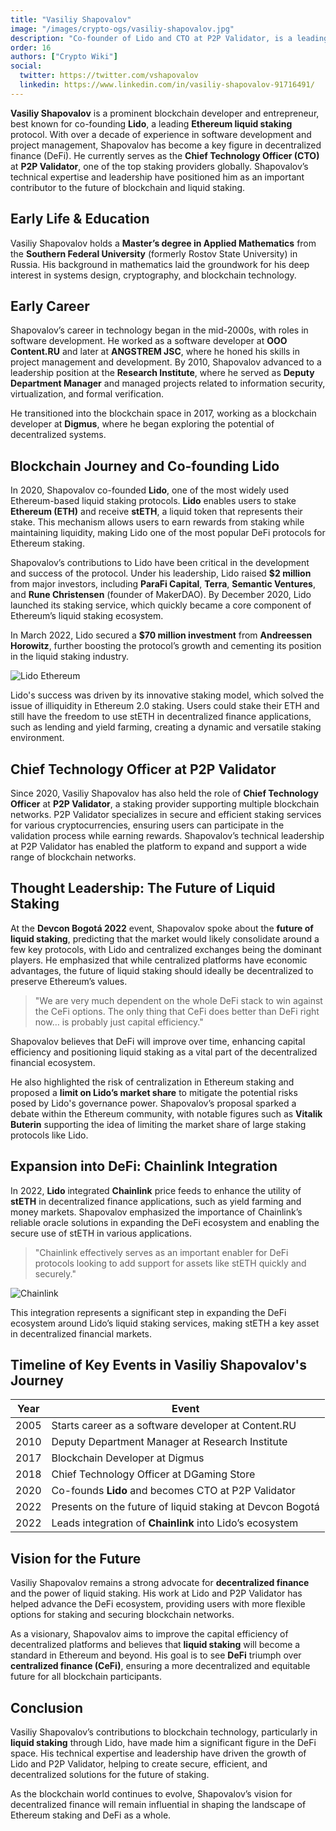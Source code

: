 ```yaml
---
title: "Vasiliy Shapovalov"
image: "/images/crypto-ogs/vasiliy-shapovalov.jpg"
description: "Co-founder of Lido and CTO at P2P Validator, is a leading developer in liquid staking and blockchain technology."
order: 16
authors: ["Crypto Wiki"]
social:
  twitter: https://twitter.com/vshapovalov
  linkedin: https://www.linkedin.com/in/vasiliy-shapovalov-91716491/
---
```


**Vasiliy Shapovalov** is a prominent blockchain developer and entrepreneur, best known for co-founding **Lido**, a leading **Ethereum liquid staking** protocol. With over a decade of experience in software development and project management, Shapovalov has become a key figure in decentralized finance (DeFi). He currently serves as the **Chief Technology Officer (CTO)** at **P2P Validator**, one of the top staking providers globally. Shapovalov’s technical expertise and leadership have positioned him as an important contributor to the future of blockchain and liquid staking.

## Early Life & Education

Vasiliy Shapovalov holds a **Master’s degree in Applied Mathematics** from the **Southern Federal University** (formerly Rostov State University) in Russia. His background in mathematics laid the groundwork for his deep interest in systems design, cryptography, and blockchain technology.

## Early Career

Shapovalov’s career in technology began in the mid-2000s, with roles in software development. He worked as a software developer at **OOO Content.RU** and later at **ANGSTREM JSC**, where he honed his skills in project management and development. By 2010, Shapovalov advanced to a leadership position at the **Research Institute**, where he served as **Deputy Department Manager** and managed projects related to information security, virtualization, and formal verification.

He transitioned into the blockchain space in 2017, working as a blockchain developer at **Digmus**, where he began exploring the potential of decentralized systems.

## Blockchain Journey and Co-founding Lido

In 2020, Shapovalov co-founded **Lido**, one of the most widely used Ethereum-based liquid staking protocols. **Lido** enables users to stake **Ethereum (ETH)** and receive **stETH**, a liquid token that represents their stake. This mechanism allows users to earn rewards from staking while maintaining liquidity, making Lido one of the most popular DeFi protocols for Ethereum staking.

Shapovalov’s contributions to Lido have been critical in the development and success of the protocol. Under his leadership, Lido raised **$2 million** from major investors, including **ParaFi Capital**, **Terra**, **Semantic Ventures**, and **Rune Christensen** (founder of MakerDAO). By December 2020, Lido launched its staking service, which quickly became a core component of Ethereum’s liquid staking ecosystem.

In March 2022, Lido secured a **$70 million investment** from **Andreessen Horowitz**, further boosting the protocol’s growth and cementing its position in the liquid staking industry.

![Lido Ethereum](/images/posts/lido-ethereum.png)

Lido's success was driven by its innovative staking model, which solved the issue of illiquidity in Ethereum 2.0 staking. Users could stake their ETH and still have the freedom to use stETH in decentralized finance applications, such as lending and yield farming, creating a dynamic and versatile staking environment.

## Chief Technology Officer at P2P Validator

Since 2020, Vasiliy Shapovalov has also held the role of **Chief Technology Officer** at **P2P Validator**, a staking provider supporting multiple blockchain networks. P2P Validator specializes in secure and efficient staking services for various cryptocurrencies, ensuring users can participate in the validation process while earning rewards. Shapovalov’s technical leadership at P2P Validator has enabled the platform to expand and support a wide range of blockchain networks.

## Thought Leadership: The Future of Liquid Staking

At the **Devcon Bogotá 2022** event, Shapovalov spoke about the **future of liquid staking**, predicting that the market would likely consolidate around a few key protocols, with Lido and centralized exchanges being the dominant players. He emphasized that while centralized platforms have economic advantages, the future of liquid staking should ideally be decentralized to preserve Ethereum’s values.

> "We are very much dependent on the whole DeFi stack to win against the CeFi options. The only thing that CeFi does better than DeFi right now… is probably just capital efficiency."

Shapovalov believes that DeFi will improve over time, enhancing capital efficiency and positioning liquid staking as a vital part of the decentralized financial ecosystem.

He also highlighted the risk of centralization in Ethereum staking and proposed a **limit on Lido’s market share** to mitigate the potential risks posed by Lido's governance power. Shapovalov’s proposal sparked a debate within the Ethereum community, with notable figures such as **Vitalik Buterin** supporting the idea of limiting the market share of large staking protocols like Lido.

## Expansion into DeFi: Chainlink Integration

In 2022, **Lido** integrated **Chainlink** price feeds to enhance the utility of **stETH** in decentralized finance applications, such as yield farming and money markets. Shapovalov emphasized the importance of Chainlink’s reliable oracle solutions in expanding the DeFi ecosystem and enabling the secure use of stETH in various applications.

> "Chainlink effectively serves as an important enabler for DeFi protocols looking to add support for assets like stETH quickly and securely."

![Chainlink](/images/posts/chainlink.jpg)

This integration represents a significant step in expanding the DeFi ecosystem around Lido’s liquid staking services, making stETH a key asset in decentralized financial markets.

## Timeline of Key Events in Vasiliy Shapovalov's Journey

| **Year** | **Event**                                                 |
| -------- | --------------------------------------------------------- |
| 2005     | Starts career as a software developer at Content.RU       |
| 2010     | Deputy Department Manager at Research Institute           |
| 2017     | Blockchain Developer at Digmus                            |
| 2018     | Chief Technology Officer at DGaming Store                 |
| 2020     | Co-founds **Lido** and becomes CTO at P2P Validator       |
| 2022     | Presents on the future of liquid staking at Devcon Bogotá |
| 2022     | Leads integration of **Chainlink** into Lido’s ecosystem  |

## Vision for the Future

Vasiliy Shapovalov remains a strong advocate for **decentralized finance** and the power of liquid staking. His work at Lido and P2P Validator has helped advance the DeFi ecosystem, providing users with more flexible options for staking and securing blockchain networks.

As a visionary, Shapovalov aims to improve the capital efficiency of decentralized platforms and believes that **liquid staking** will become a standard in Ethereum and beyond. His goal is to see **DeFi** triumph over **centralized finance (CeFi)**, ensuring a more decentralized and equitable future for all blockchain participants.

## Conclusion

Vasiliy Shapovalov’s contributions to blockchain technology, particularly in **liquid staking** through Lido, have made him a significant figure in the DeFi space. His technical expertise and leadership have driven the growth of Lido and P2P Validator, helping to create secure, efficient, and decentralized solutions for the future of staking.

As the blockchain world continues to evolve, Shapovalov’s vision for decentralized finance will remain influential in shaping the landscape of Ethereum staking and DeFi as a whole.
